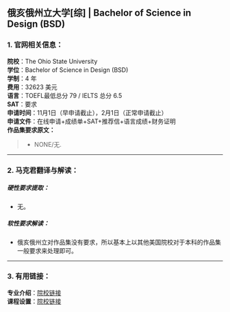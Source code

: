 ## 俄亥俄州立大学[综] | Bachelor of Science in Design (BSD)


### 1. 官网相关信息：

**院校**：The Ohio State University   
**学位**：Bachelor of Science in Design (BSD)  
**学制**：4 年  
**费用**：32623 美元  
**语言**：TOEFL最低总分 79 / IELTS 总分 6.5  
**SAT**：要求    
**申请时间**：11月1日（早申请截止），2月1日（正常申请截止）   
**申请文件**：在线申请+成绩单+SAT+推荐信+语言成绩+财务证明  
**作品集要求原文：**   

> - NONE/无.

---


### 2. 马克君翻译与解读：

##### 硬性要求提取：
- 无。  



##### 软性要求解读：
- 俄亥俄州立对作品集没有要求，所以基本上以其他美国院校对于本科的作品集一般要求来处理即可。

---


### 3. 有用链接：

**专业介绍**：[院校链接](https://design.osu.edu/undergrad/programs/ind)  
**课程设置**：[院校链接](https://design.osu.edu/undergrad/programs/ind)  
